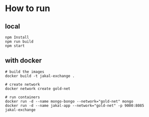 # How to run

## local
```
npm Install
npm run build
npm start
```

## with docker
```
# build the images
docker build -t jakal-exchange .

# create network
docker network create gold-net

# run containers
docker run -d --name mongo-bongo --network="gold-net" mongo
docker run -d --name jakal-app --network="gold-net" -p 9000:8085 jakal-exchange
```
